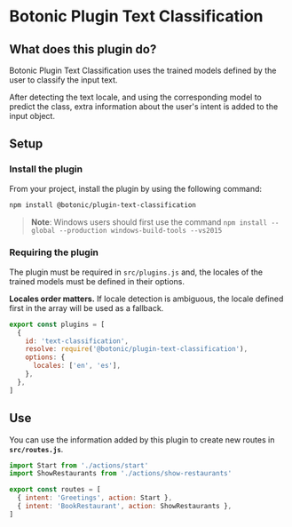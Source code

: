 # Botonic Plugin Text Classification

## What does this plugin do?

Botonic Plugin Text Classification uses the trained models defined by the user to classify the input text.

After detecting the text locale, and using the corresponding model to predict the class, extra information about the user's intent is added to the input object.

## Setup

### Install the plugin

From your project, install the plugin by using the following command:

```bash
npm install @botonic/plugin-text-classification
```

> **Note**: Windows users should first use the command
> `npm install --global --production windows-build-tools --vs2015`

### Requiring the plugin

The plugin must be required in `src/plugins.js` and, the locales of the trained models must be defined in their options.

**Locales order matters.** If locale detection is ambiguous, the locale defined first in the array will be used as a fallback.

```javascript
export const plugins = [
  {
    id: 'text-classification',
    resolve: require('@botonic/plugin-text-classification'),
    options: {
      locales: ['en', 'es'],
    },
  },
]
```

## Use

You can use the information added by this plugin to create new routes in **`src/routes.js`**.

```javascript
import Start from './actions/start'
import ShowRestaurants from './actions/show-restaurants'

export const routes = [
  { intent: 'Greetings', action: Start },
  { intent: 'BookRestaurant', action: ShowRestaurants },
]
```
